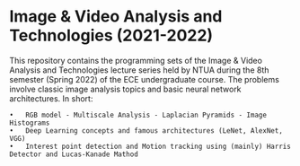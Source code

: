 # Image & Video Analysis and Technologies (2021-2022)



This repository contains the programming sets of the Image & Video Analysis and Technologies lecture series held by NTUA during the 8th semester (Spring 2022) of the ECE undergraduate course. The problems involve classic image analysis topics and basic neural network architectures. In short:

	•	RGB model - Multiscale Analysis - Laplacian Pyramids - Image Histograms
	•	Deep Learning concepts and famous architectures (LeNet, AlexNet, VGG)
	•	Interest point detection and Motion tracking using (mainly) Harris Detector and Lucas-Kanade Mathod
